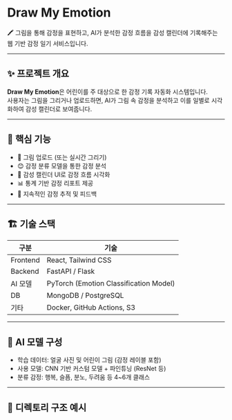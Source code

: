 # Draw My Emotion

🖍️ 그림을 통해 감정을 표현하고, AI가 분석한 감정 흐름을 감성 캘린더에 기록해주는 웹 기반 감정 일기 서비스입니다.

---

## ✨ 프로젝트 개요

**Draw My Emotion**은 어린이를 주 대상으로 한 감정 기록 자동화 시스템입니다.  
사용자는 그림을 그리거나 업로드하면, AI가 그림 속 감정을 분석하고 이를 일별로 시각화하여 감성 캘린더로 보여줍니다.

---

## 🧩 핵심 기능

- 🎨 그림 업로드 (또는 실시간 그리기)
- 😊 감정 분류 모델을 통한 감정 분석
- 📅 감성 캘린더 UI로 감정 흐름 시각화
- 📊 통계 기반 감정 리포트 제공
- 🧠 지속적인 감정 추적 및 피드백

---

## 🏗️ 기술 스택

| 구분 | 기술 |
|------|------|
| Frontend | React, Tailwind CSS |
| Backend | FastAPI / Flask |
| AI 모델 | PyTorch (Emotion Classification Model) |
| DB | MongoDB / PostgreSQL |
| 기타 | Docker, GitHub Actions, S3 |

---

## 🧠 AI 모델 구성

- 학습 데이터: 얼굴 사진 및 어린이 그림 (감정 레이블 포함)
- 사용 모델: CNN 기반 커스텀 모델 + 파인튜닝 (ResNet 등)
- 분류 감정: 행복, 슬픔, 분노, 두려움 등 4~6개 클래스

---

## 📁 디렉토리 구조 예시

